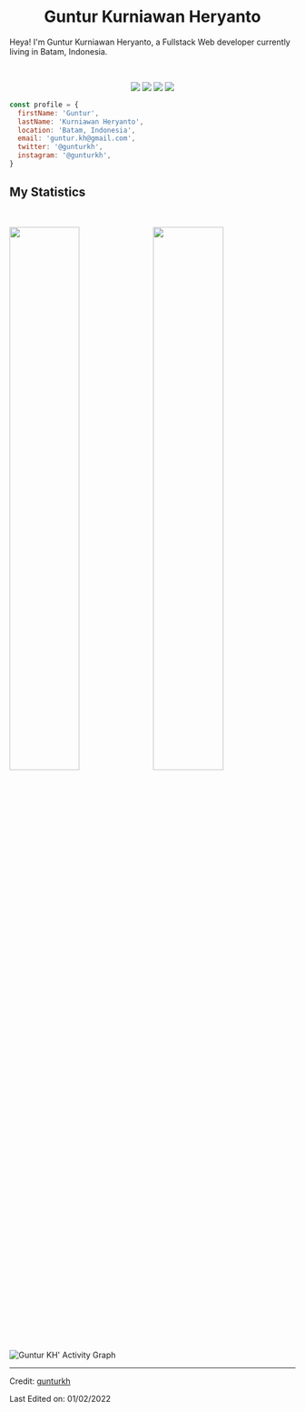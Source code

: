 <h1 align="center">
  <b>Guntur Kurniawan Heryanto</b>
</h1>

Heya! I'm Guntur Kurniawan Heryanto, a Fullstack Web developer currently living in Batam, Indonesia.

<br>

<p>
<div align="center">
  <img src="https://img.shields.io/badge/-HTML-c58545?style=for-the-badge&logo=html5&logoColor=c58545&labelColor=282828">
  <img src="https://img.shields.io/badge/-CSS-blue?style=for-the-badge&logo=css3&logoColor=blue&labelColor=282828">
  <img src="https://img.shields.io/badge/-Javascript-yellow?style=for-the-badge&logo=javascript&logoColor=yellow&labelColor=282828">
  <img src="https://img.shields.io/badge/-Typescript-0b7ebe?style=for-the-badge&logo=typescript&logoColor=0b7ebe&labelColor=282828">
</div>
</p>

```javascript
const profile = {
  firstName: 'Guntur',
  lastName: 'Kurniawan Heryanto',
  location: 'Batam, Indonesia',
  email: 'guntur.kh@gmail.com',
  twitter: '@gunturkh',
  instagram: '@gunturkh',
}
```

## My Statistics

<br/>
<p align="left">
  <img width="49.5%" src="https://github-readme-stats.vercel.app/api?username=gunturkh&show_icons=true&theme=gruvbox&hide_border=true" />
    <img width="49.5%" src="https://github-readme-streak-stats.herokuapp.com/?user=gunturkh&theme=gruvbox&hide_border=true" />
  </a>
</p>
<br>

![Guntur KH' Activity Graph](https://activity-graph.herokuapp.com/graph?username=gunturkh&custom_title=Guntur%20KH's%20Contribution%20Graph&theme=gruvbox&bg_color=282828&hide_border=true&line=d1a01f&point=c58545)

------

Credit: [gunturkh](https://github.com/gunturkh)

Last Edited on: 01/02/2022
